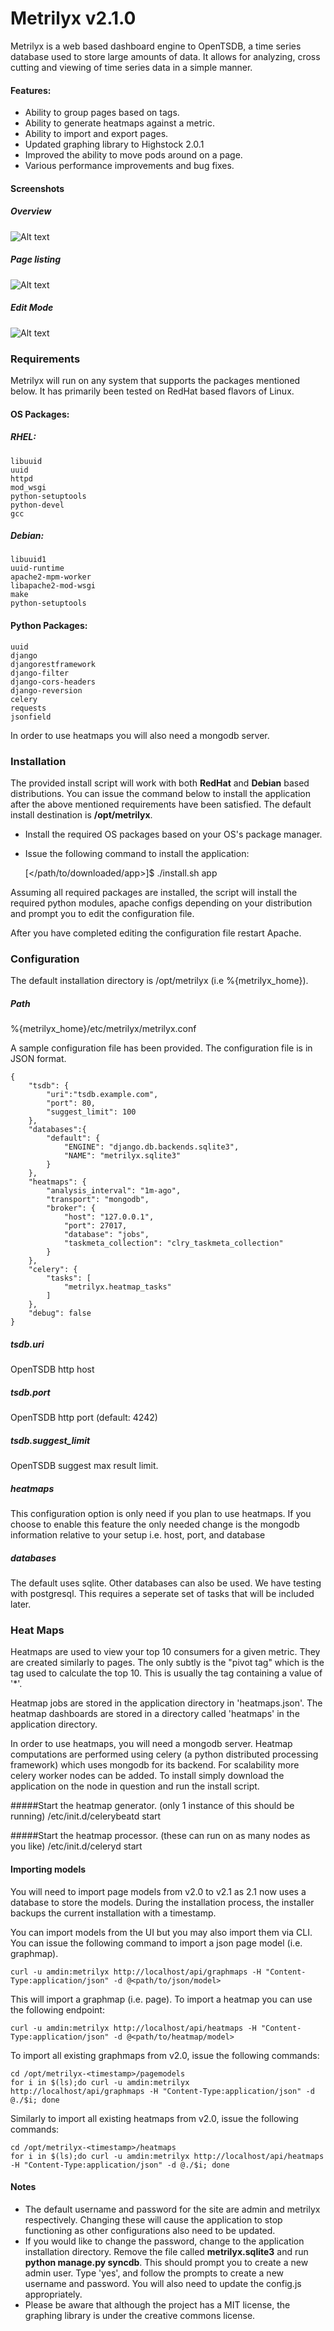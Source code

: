 Metrilyx v2.1.0
===============
Metrilyx is a web based dashboard engine  to OpenTSDB, a time series database used to store large amounts of data.  It allows for analyzing, cross cutting and viewing of time series data in a simple manner.

#### Features:
- Ability to group pages based on tags.
- Ability to generate heatmaps against a metric.
- Ability to import and export pages.
- Updated graphing library to Highstock 2.0.1
- Improved the ability to move pods around on a page.
- Various performance improvements and bug fixes.

#### Screenshots
##### Overview
![Alt text](metrilyx/static/imgs/readme/screenshot_1.png)
##### Page listing
![Alt text](metrilyx/static/imgs/readme/screenshot_2.png)
##### Edit Mode
![Alt text](metrilyx/static/imgs/readme/screenshot_3.png)
 
### Requirements
Metrilyx will run on any system that supports the packages mentioned below.  It has primarily been tested on RedHat based flavors of Linux.

#### OS Packages:
##### RHEL:
	libuuid
	uuid
	httpd
	mod_wsgi
	python-setuptools
	python-devel
	gcc
	
##### Debian:
	libuuid1 
	uuid-runtime 
	apache2-mpm-worker 
	libapache2-mod-wsgi 
	make 
	python-setuptools

#### Python Packages:
	uuid
	django
	djangorestframework
	django-filter
	django-cors-headers
	django-reversion
	celery
	requests
	jsonfield

In order to use heatmaps you will also need a mongodb server.


### Installation
The provided install script will work with both **RedHat** and **Debian** based distributions.  You can issue the command below to install the application after the above mentioned requirements have been satisfied. The default install destination is **/opt/metrilyx**.	

- Install the required OS packages based on your OS's package manager.
- Issue the following command to install the application:
	
	[</path/to/downloaded/app>]$ ./install.sh app
	

Assuming all required packages are installed, the script will install the required python modules, apache configs depending on your distribution and prompt you to edit the configuration file.

After you have completed editing the configuration file restart Apache.

### Configuration
The default installation directory is /opt/metrilyx (i.e %{metrilyx_home}).

##### Path 
%{metrilyx_home}/etc/metrilyx/metrilyx.conf

A sample configuration file has been provided.  The configuration file is in JSON format.  
	
	{
		"tsdb": {
			"uri":"tsdb.example.com",
			"port": 80,
			"suggest_limit": 100
		},
		"databases":{
			"default": {
				"ENGINE": "django.db.backends.sqlite3",
            	"NAME": "metrilyx.sqlite3"
			}
		},
		"heatmaps": {
			"analysis_interval": "1m-ago",
			"transport": "mongodb",
			"broker": {
		    	"host": "127.0.0.1",
		    	"port": 27017,
		    	"database": "jobs", 
		    	"taskmeta_collection": "clry_taskmeta_collection"
			}
		},
		"celery": {
			"tasks": [
				"metrilyx.heatmap_tasks"
			]
		},
		"debug": false
	}
	
##### tsdb.uri
OpenTSDB http host

##### tsdb.port
OpenTSDB http port (default: 4242)

##### tsdb.suggest_limit
OpenTSDB suggest max result limit. 

##### heatmaps
This configuration option is only need if you plan to use heatmaps. If you choose to enable this feature the only needed change is the mongodb information relative to your setup i.e. host, port, and database

##### databases
The default uses sqlite.  Other databases can also be used.  We have testing with postgresql.  This requires a seperate set of tasks that will be included later.

### Heat Maps
Heatmaps are used to view your top 10 consumers for a given metric.  They are created similarly to pages.  The only subtly is the "pivot tag" which is the tag used to calculate the top 10.  This is usually the tag containing a value of '*'.

Heatmap jobs are stored in the application directory in 'heatmaps.json'.  The heatmap dashboards are stored in a directory called 'heatmaps' in the application directory.

In order to use heatmaps, you will need a mongodb server.  Heatmap computations are performed using celery (a python distributed processing framework) which uses mongodb for its backend.  For scalability more celery worker nodes can be added.  To install simply download the application on the node in question and run the install script.

#####Start the heatmap generator.  (only 1 instance of this should be running)
	/etc/init.d/celerybeatd start
	
#####Start the heatmap processor.  (these can run on as many nodes as you like)
	/etc/init.d/celeryd start


#### Importing models
You will need to import page models from v2.0 to v2.1 as 2.1 now uses a database to store the models.  During the installation process, the installer backups the current installation with a timestamp.

You can import models from the UI but you may also import them via CLI.  You can issue the following command to import a json page model (i.e. graphmap).

	curl -u amdin:metrilyx http://localhost/api/graphmaps -H "Content-Type:application/json" -d @<path/to/json/model>

This will import a graphmap (i.e. page).  To import a heatmap you can use the following endpoint:

	curl -u amdin:metrilyx http://localhost/api/heatmaps -H "Content-Type:application/json" -d @<path/to/heatmap/model>
	
To import all existing graphmaps from v2.0, issue the following commands:

	cd /opt/metrilyx-<timestamp>/pagemodels
	for i in $(ls);do curl -u amdin:metrilyx http://localhost/api/graphmaps -H "Content-Type:application/json" -d @./$i; done
	
Similarly to import all existing heatmaps from v2.0, issue the following commands:

	cd /opt/metrilyx-<timestamp>/heatmaps
	for i in $(ls);do curl -u amdin:metrilyx http://localhost/api/heatmaps -H "Content-Type:application/json" -d @./$i; done

#### Notes
- The default username and password for the site are admin and metrilyx respectively. Changing these will cause the application to stop functioning as other configurations also need to be updated.
- If you would like to change the password, change to the application installation directory.  Remove the file called **metrilyx.sqlite3** and run **python manage.py syncdb**.  This should prompt you to create a new admin user.  Type 'yes', and follow the prompts to create a new username and password.  You will also need to update the config.js appropriately.
- Please be aware that although the project has a MIT license, the graphing library is under the creative commons license.